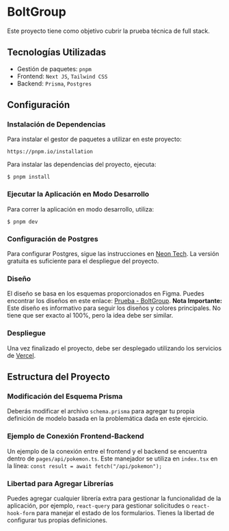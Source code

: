 # BoltGroup

Este proyecto tiene como objetivo cubrir la prueba técnica de full stack.

## Tecnologías Utilizadas

- Gestión de paquetes: `pnpm`
- Frontend: `Next JS`, `Tailwind CSS`
- Backend: `Prisma`, `Postgres`

## Configuración

### Instalación de Dependencias

Para instalar el gestor de paquetes a utilizar en este proyecto:

```
https://pnpm.io/installation
```
Para instalar las dependencias del proyecto, ejecuta:

```
$ pnpm install
```

### Ejecutar la Aplicación en Modo Desarrollo

Para correr la aplicación en modo desarrollo, utiliza:

```
$ pnpm dev
```

### Configuración de Postgres

Para configurar Postgres, sigue las instrucciones en [Neon Tech](https://neon.tech/). La versión gratuita es suficiente para el despliegue del proyecto.

### Diseño

El diseño se basa en los esquemas proporcionados en Figma. Puedes encontrar los diseños en este enlace: [Prueba - BoltGroup](https://www.figma.com/file/aEwwRtbRTvxM3XOTkzjPp0/Prueba---CondorSoft?type=design&node-id=0%3A1&mode=design&t=foVYWASJ0CruJwTT-1). **Nota Importante:** Este diseño es informativo para seguir los diseños y colores principales. No tiene que ser exacto al 100%, pero la idea debe ser similar.

### Despliegue

Una vez finalizado el proyecto, debe ser desplegado utilizando los servicios de [Vercel](https://vercel.com/).

## Estructura del Proyecto

### Modificación del Esquema Prisma

Deberás modificar el archivo `schema.prisma` para agregar tu propia definición de modelo basada en la problemática dada en este ejercicio.

### Ejemplo de Conexión Frontend-Backend

Un ejemplo de la conexión entre el frontend y el backend se encuentra dentro de `pages/api/pokemon.ts`. Este manejador se utiliza en `index.tsx` en la línea: `const result = await fetch("/api/pokemon");`

### Libertad para Agregar Librerías

Puedes agregar cualquier librería extra para gestionar la funcionalidad de la aplicación, por ejemplo, `react-query` para gestionar solicitudes o `react-hook-form` para manejar el estado de los formularios. Tienes la libertad de configurar tus propias definiciones.
